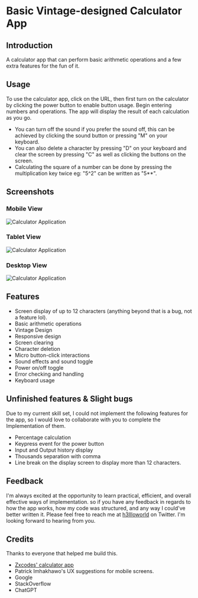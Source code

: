 # Basic Vintage-designed Calculator App

## Introduction

A calculator app that can perform basic arithmetic operations and a few extra features for the fun of it.

## Usage

To use the calculator app, click on the URL, then first turn on the calculator by clicking the power button to enable button usage. Begin entering numbers and operations. The app will display the result of each calculation as you go.

- You can turn off the sound if you prefer the sound off, this can be achieved by clicking the sound button or pressing "M" on your keyboard.
- You can also delete a character by pressing "D" on your keyboard and clear the screen by pressing "C" as well as clicking the buttons on the screen.
- Calculating the square of a number can be done by pressing the multiplication key twice eg: "5^2" can be written as "5\*\*".

## Screenshots

### Mobile View

![Calculator Application](https://github.com/johnnysedh3lllo/vintage-calculator-app/blob/main/previews/mobile.png?raw=true)

### Tablet View

![Calculator Application](https://github.com/johnnysedh3lllo/vintage-calculator-app/blob/main/previews/tablet.png?raw=true)

### Desktop View

![Calculator Application](https://github.com/johnnysedh3lllo/vintage-calculator-app/blob/main/previews/desktop.png?raw=true)

## Features

- Screen display of up to 12 characters (anything beyond that is a bug, not a feature lol).
- Basic arithmetic operations
- Vintage Design
- Responsive design
- Screen clearing
- Character deletion
- Micro button-click interactions
- Sound effects and sound toggle
- Power on/off toggle
- Error checking and handling
- Keyboard usage

## Unfinished features & Slight bugs

Due to my current skill set, I could not implement the following features for the app, so I would love to collaborate with you to complete the Implementation of them.

- Percentage calculation
- Keypress event for the power button
- Input and Output history display
- Thousands separation with comma
- Line break on the display screen to display more than 12 characters.

## Feedback

I'm always excited at the opportunity to learn practical, efficient, and overall effective ways of implementation. so if you have any feedback in regards to how the app works, how my code was structured, and any way I could've better written it. Please feel free to reach me at [h3llloworld](wwww.twitter.com/h3llloworld) on Twitter. I'm looking forward to hearing from you.

## Credits

Thanks to everyone that helped me build this.

- [Zxcodes' calculator app](https://github.com/zxcodes/Calculator/blob/master/scripts/script.js)
- Patrick Imhakhawo's UX suggestions for mobile screens.
- Google
- StackOverflow
- ChatGPT
